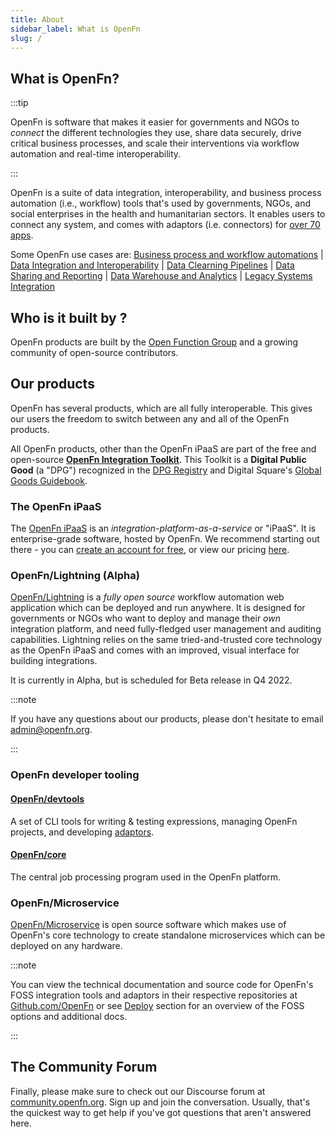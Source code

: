 ```yaml
---
title: About
sidebar_label: What is OpenFn
slug: /
---
```


## What is OpenFn?

:::tip

OpenFn is software that makes it easier for governments and NGOs to _connect_
the different technologies they use, share data securely, drive critical
business processes, and scale their interventions via workflow automation and
real-time interoperability.

:::

OpenFn is a suite of data integration, interoperability, and business process
automation (i.e., workflow) tools that's used by governments, NGOs, and social
enterprises in the health and humanitarian sectors. It enables users to connect
any system, and comes with adaptors (i.e. connectors) for
[over 70 apps](https://www.openfn.org/apps).

Some OpenFn use cases are:
[Business process and workflow automations](https://www.dropbox.com/s/nb246sav7ozlmo1/OpenFn%20Business%20Process%20%26%20Workflow%20Automation%20Solutions.pdf?dl=0)
|
[Data Integration and Interoperability](https://www.dropbox.com/s/ij7n0fa2wosreod/OpenFn%20Data%20Integration%20%26%20Interoperability%20Solutions.pdf?dl=0)
|
[Data Clearning Pipelines](https://www.dropbox.com/s/ffchww1niw46nlu/OpenFn%20Data%20Cleaning%20Pipeline%20Solutions.pdf?dl=0)
|
[Data Sharing and Reporting](https://www.dropbox.com/s/5oj5wqo84q29p5j/OpenFn%20Data%20Sharing%20%26%20Reporting%20Solutions.pdf?dl=0)
|
[Data Warehouse and Analytics](https://www.dropbox.com/s/e48z6a9x1kgmlbd/OpenFn%20Data%20Warehouse%20%26%20Analytics%20Solutions.pdf?dl=0)
|
[Legacy Systems Integration](https://www.dropbox.com/s/dqhgvjkqjrs9vzi/OpenFn%20Legacy%20Systems%20Integration%20%26%20Sync%20Solutions.pdf?dl=0)

## Who is it built by ?

OpenFn products are built by the [Open Function Group](/documentation/about) and
a growing community of open-source contributors.

## Our products

OpenFn has several products, which are all fully interoperable. This gives our
users the freedom to switch between any and all of the OpenFn products.

All OpenFn products, other than the OpenFn iPaaS are part of the free and
open-source
[**OpenFn Integration Toolkit**](/documentation/getting-started/integration-toolkit).
This Toolkit is a **Digital Public Good** (a "DPG") recognized in the
[DPG Registry](https://digitalpublicgoods.net/registry/) and Digital Square's
[Global Goods Guidebook](https://digitalsquare.org/resourcesrepository/global-goods-guidebook).

### The OpenFn iPaaS

The [OpenFn iPaaS](https://www.openfn.org/signup) is an
_integration-platform-as-a-service_ or "iPaaS". It is enterprise-grade software,
hosted by OpenFn. We recommend starting out there - you can
[create an account for free](https://www.openfn.org/signup), or view our pricing
[here](https://openfn.org/pricing).

### OpenFn/Lightning (Alpha)

[OpenFn/Lightning](https://github.com/OpenFn/lightning/) is a _fully open
source_ workflow automation web application which can be deployed and run
anywhere. It is designed for governments or NGOs who want to deploy and manage
their _own_ integration platform, and need fully-fledged user management and
auditing capabilities. Lightning relies on the same tried-and-trusted core
technology as the OpenFn iPaaS and comes with an improved, visual interface for
building integrations.

It is currently in Alpha, but is scheduled for Beta release in Q4 2022.

:::note

If you have any questions about our products, please don't hesitate to email
[admin@openfn.org](mailto:admin@openfn.org).

:::

### OpenFn developer tooling

#### [OpenFn/devtools](/documentation/devtools/home)

A set of CLI tools for writing & testing expressions, managing OpenFn projects,
and developing [adaptors](https://github.com/openfn/adaptor).

#### [OpenFn/core](https://github.com/openfn/core)

The central job processing program used in the OpenFn platform.

### OpenFn/Microservice

[OpenFn/Microservice](https://openfn.github.io/microservice/readme.html) is open
source software which makes use of OpenFn's core technology to create standalone
microservices which can be deployed on any hardware.

:::note

You can view the technical documentation and source code for OpenFn's FOSS
integration tools and adaptors in their respective repositories at
[Github.com/OpenFn](https://github.com/openfn) or see
[Deploy](/documentation/deploy/options) section for an overview of the FOSS
options and additional docs.

:::

## The Community Forum

Finally, please make sure to check out our Discourse forum at
[community.openfn.org](https://community.openfn.org). Sign up and join the
conversation. Usually, that's the quickest way to get help if you've got
questions that aren't answered here.
